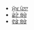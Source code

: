 <!-- markdown-link-check-disable -->
* [ਮੁੱਖ ਪੰਨਾ](/)
* [ਛੋਟੇ ਬੱਚੇ](/little-kids/guide.md "Little Kids")
* [ਵੱਡੇ ਬੱਚੇ](/big-kids/guide.md "Big Kids")